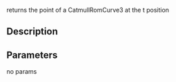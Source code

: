returns the point of a CatmullRomCurve3 at the t position


## Description




## Parameters
no params